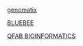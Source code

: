 
[genomatix](https://www.genomatix.de/seminars/seminar_NGS.html)

[BLUEBEE](http://www.bluebee.com/)

[QFAB BIOINFORMATICS](http://www.qfab.org)
